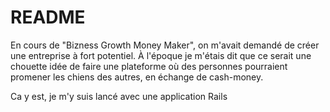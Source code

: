 # README

En cours de "Bizness Growth Money Maker", on m'avait demandé de créer une entreprise à fort potentiel. À l'époque je m'étais dit que ce serait une chouette idée de faire une plateforme où des personnes pourraient promener les chiens des autres, en échange de cash-money.

Ca y est, je m'y suis lancé avec une application Rails
